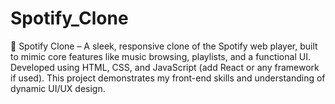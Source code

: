 # Spotify_Clone
🎵 Spotify Clone – A sleek, responsive clone of the Spotify web player, built to mimic core features like music browsing, playlists, and a functional UI. Developed using HTML, CSS, and JavaScript (add React or any framework if used). This project demonstrates my front-end skills and understanding of dynamic UI/UX design.
